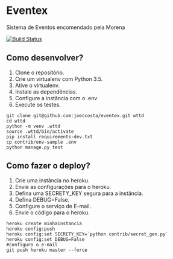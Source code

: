 # Eventex

Sistema de Eventos encomendado pela Morena

[![Build Status](https://travis-ci.org/joeccosta/eventex.svg?branch=master)](https://travis-ci.org/joeccosta/eventex)


## Como desenvolver?

1. Clone o repositório.
2. Crie um virtualenv com Python 3.5.
3. Ative o virtualenv.
4. Instale as dependências.
5. Configure a instância com o .env
6. Execute os testes.

```console
git clone git@github.com:joeccosta/eventex.git wttd
cd wttd
python -m venv .wttd
source .wttd/bin/activate
pip install requirements-dev.txt
cp contrib/env-sample .env
python manage.py test
```

## Como fazer o deploy?

1. Crie uma instância no heroku.
2. Envie as configurações para o heroku.
3. Defina uma SECRETY_KEY segura para a instância.
4. Defina DEBUG=False.
5. Configure o serviço de E-mail.
6. Envie o código para o heroku.

``` console
heroku create minhainstancia
heroku config:push
heroku config:set SECRETY_KEY=`python contrib/secret_gen.py`
heroku config:set DEBUG=False
#configuro o e-mail
git push heroku master --force
```